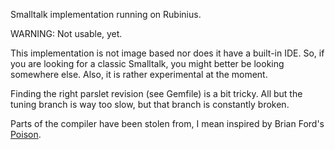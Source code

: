 Smalltalk implementation running on Rubinius.

WARNING: Not usable, yet.

This implementation is not image based nor does it have a built-in IDE. So, if
you are looking for a classic Smalltalk, you might better be looking somewhere
else. Also, it is rather experimental at the moment.

Finding the right parslet revision (see Gemfile) is a bit tricky. All but the
tuning branch is way too slow, but that branch is constantly broken.

Parts of the compiler have been stolen from, I mean inspired by Brian Ford's
[Poison](https://github.com/brixen/poison).

